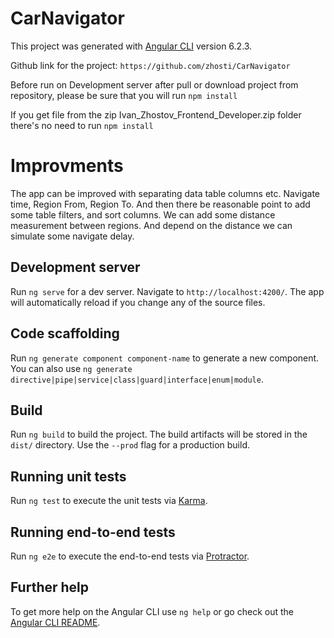 # CarNavigator

This project was generated with [Angular CLI](https://github.com/angular/angular-cli) version 6.2.3.

Github link for the project: `https://github.com/zhosti/CarNavigator`

Before run on Development server after pull or download project from repository, please be sure that you will run `npm install`

If you get file from the zip Ivan_Zhostov_Frontend_Developer.zip folder there's no need to run `npm install`

# Improvments

The app can be improved with separating data table columns etc. Navigate time, Region From, Region To. And then there be reasonable point to add some table filters, and sort columns. We can add some distance measurement between regions. And depend on the distance we can simulate some navigate delay.

## Development server

Run `ng serve` for a dev server. Navigate to `http://localhost:4200/`. The app will automatically reload if you change any of the source files.

## Code scaffolding

Run `ng generate component component-name` to generate a new component. You can also use `ng generate directive|pipe|service|class|guard|interface|enum|module`.

## Build

Run `ng build` to build the project. The build artifacts will be stored in the `dist/` directory. Use the `--prod` flag for a production build.

## Running unit tests

Run `ng test` to execute the unit tests via [Karma](https://karma-runner.github.io).

## Running end-to-end tests

Run `ng e2e` to execute the end-to-end tests via [Protractor](http://www.protractortest.org/).

## Further help

To get more help on the Angular CLI use `ng help` or go check out the [Angular CLI README](https://github.com/angular/angular-cli/blob/master/README.md).
